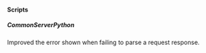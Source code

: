 #### Scripts
##### CommonServerPython
Improved the error shown when failing to parse a request response.